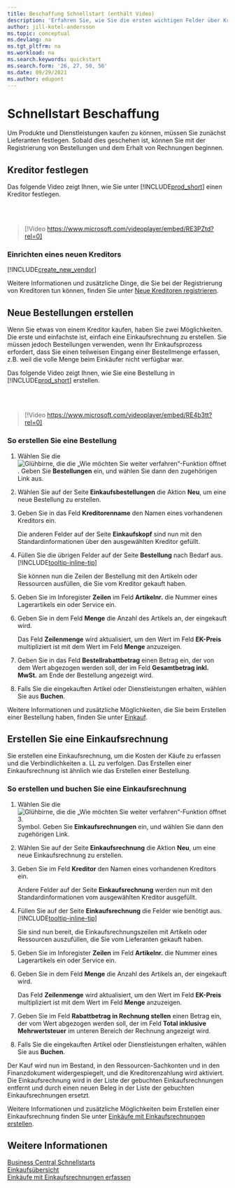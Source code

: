 ```yaml
---
title: Beschaffung Schnellstart (enthält Video)
description: 'Erfahren Sie, wie Sie die ersten wichtigen Felder über Kreditor in Business Central ausfüllen, damit Sie mit dem Kauf von Produkten und Dienstleistungen beginnen können.'
author: jill-kotel-andersson
ms.topic: conceptual
ms.devlang: na
ms.tgt_pltfrm: na
ms.workload: na
ms.search.keywords: quickstart
ms.search.form: '26, 27, 50, 56'
ms.date: 09/29/2021
ms.author: edupont
---
```


# Schnellstart Beschaffung

Um Produkte und Dienstleistungen kaufen zu können, müssen Sie zunächst Lieferanten festlegen. Sobald dies geschehen ist, können Sie mit der Registrierung von Bestellungen und dem Erhalt von Rechnungen beginnen.  

## Kreditor festlegen

Das folgende Video zeigt Ihnen, wie Sie unter [!INCLUDE[prod_short](includes/prod_short.md)] einen Kreditor festlegen.

<br><br>  

> [!Video https://www.microsoft.com/videoplayer/embed/RE3PZtd?rel=0]

### Einrichten eines neuen Kreditors

[!INCLUDE[create_new_vendor](includes/create_new_vendor.md)]

Weitere Informationen und zusätzliche Dinge, die Sie bei der Registrierung von Kreditoren tun können, finden Sie unter [Neue Kreditoren registrieren](purchasing-how-register-new-vendors.md).  

## Neue Bestellungen erstellen

Wenn Sie etwas von einem Kreditor kaufen, haben Sie zwei Möglichkeiten. Die erste und einfachste ist, einfach eine Einkaufsrechnung zu erstellen. Sie müssen jedoch Bestellungen verwenden, wenn Ihr Einkaufsprozess erfordert, dass Sie einen teilweisen Eingang einer Bestellmenge erfassen, z.B. weil die volle Menge beim Einkäufer nicht verfügbar war.

Das folgende Video zeigt Ihnen, wie Sie eine Bestellung in [!INCLUDE[prod_short](includes/prod_short.md)] erstellen.

<br><br>

> [!Video https://www.microsoft.com/videoplayer/embed/RE4b3tt?rel=0]

### So erstellen Sie eine Bestellung  

1. Wählen Sie die ![Glühbirne, die die „Wie möchten Sie weiter verfahren“-Funktion öffnet](media/ui-search/search_small.png "Tell me-Funktion"). Geben Sie **Bestellungen** ein, und wählen Sie dann den zugehörigen Link aus.  

2. Wählen Sie auf der Seite **Einkaufsbestellungen** die Aktion **Neu**, um eine neue Bestellung zu erstellen.

3. Geben Sie in das Feld **Kreditorenname** den Namen eines vorhandenen Kreditors ein.

    Die anderen Felder auf der Seite **Einkaufskopf** sind nun mit den Standardinformationen über den ausgewählten Kreditor gefüllt.  

4. Füllen Sie die übrigen Felder auf der Seite **Bestellung** nach Bedarf aus. [!INCLUDE[tooltip-inline-tip](includes/tooltip-inline-tip_md.md)]

    Sie können nun die Zeilen der Bestellung mit den Artikeln oder Ressourcen ausfüllen, die Sie vom Kreditor gekauft haben.

5. Geben Sie im Inforegister **Zeilen** im Feld **Artikelnr.** die Nummer eines Lagerartikels ein oder Service ein.

6. Geben Sie in dem Feld **Menge** die Anzahl des Artikels an, der eingekauft wird.

    Das Feld **Zeilenmenge** wird aktualisiert, um den Wert im Feld **EK-Preis** multipliziert ist mit dem Wert im Feld **Menge** anzuzeigen.

7. Geben Sie in das Feld **Bestellrabattbetrag** einen Betrag ein, der von dem Wert abgezogen werden soll, der im Feld **Gesamtbetrag inkl. MwSt.** am Ende der Bestellung angezeigt wird.

8. Falls Sie die eingekauften Artikel oder Dienstleistungen erhalten, wählen Sie aus **Buchen**.

Weitere Informationen und zusätzliche Möglichkeiten, die Sie beim Erstellen einer Bestellung haben, finden Sie unter [Einkauf](purchasing-manage-purchasing.md).  

## Erstellen Sie eine Einkaufsrechnung  

Sie erstellen eine Einkaufsrechnung, um die Kosten der Käufe zu erfassen und die Verbindlichkeiten a. LL zu verfolgen. Das Erstellen einer Einkaufsrechnung ist ähnlich wie das Erstellen einer Bestellung.

### So erstellen und buchen Sie eine Einkaufsrechnung  

1. Wählen Sie die ![Glühbirne, die die „Wie möchten Sie weiter verfahren“-Funktion öffnet 3.](media/ui-search/search_small.png "Tell me-Funktion") Symbol. Geben Sie **Einkaufsrechnungen** ein, und wählen Sie dann den zugehörigen Link.  
2. Wählen Sie auf der Seite **Einkaufsrechnung** die Aktion **Neu**, um eine neue Einkaufsrechnung zu erstellen.
3. Geben Sie im Feld **Kreditor** den Namen eines vorhandenen Kreditors ein.

    Andere Felder auf der Seite **Einkaufsrechnung** werden nun mit den Standardinformationen vom ausgewählten Kreditor ausgefüllt.

4. Füllen Sie auf der Seite **Einkaufsrechnung** die Felder wie benötigt aus. [!INCLUDE[tooltip-inline-tip](includes/tooltip-inline-tip_md.md)]

    Sie sind nun bereit, die Einkaufsrechnungszeilen mit Artikeln oder Ressourcen auszufüllen, die Sie vom Lieferanten gekauft haben.

5. Geben Sie im Inforegister **Zeilen** im Feld **Artikelnr.** die Nummer eines Lagerartikels ein oder Service ein.
6. Geben Sie in dem Feld **Menge** die Anzahl des Artikels an, der eingekauft wird.

    Das Feld **Zeilenmenge** wird aktualisiert, um den Wert im Feld **EK-Preis** multipliziert ist mit dem Wert im Feld **Menge** anzuzeigen.

7. Geben Sie im Feld **Rabattbetrag in Rechnung stellen** einen Betrag ein, der vom Wert abgezogen werden soll, der im Feld **Total inklusive Mehrwertsteuer** im unteren Bereich der Rechnung angezeigt wird.

8. Falls Sie die eingekauften Artikel oder Dienstleistungen erhalten, wählen Sie aus **Buchen**.

Der Kauf wird nun im Bestand, in den Ressourcen-Sachkonten und in den Finanzdokument widergespiegelt, und die Kreditorenzahlung wird aktiviert. Die Einkaufsrechnung wird in der Liste der gebuchten Einkaufsrechnungen entfernt und durch einen neuen Beleg in der Liste der gebuchten Einkaufsrechnungen ersetzt.  

Weitere Informationen und zusätzliche Möglichkeiten beim Erstellen einer Einkaufsrechnung finden Sie unter [Einkäufe mit Einkaufsrechnungen erstellen](purchasing-how-record-purchases.md).

## Weitere Informationen

[Business Central Schnellstarts](quick-start-business-central.md)  
[Einkaufsübersicht](Purchasing-manage-purchasing.md)  
[Einkäufe mit Einkaufsrechnungen erfassen](purchasing-how-record-purchases.md)  
